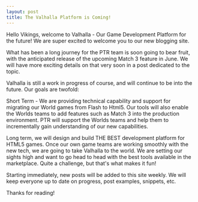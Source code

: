 ```yaml
---
layout: post
title: The Valhalla Platform is Coming!
---
```


Hello Vikings, welcome to Valhalla - Our Game Development Platform for the future! We are super excited to welcome you to our new blogging site.

What has been a long journey for the PTR team is soon going to bear fruit, with the anticipated release of the upcoming Match 3 feature in June. We will have more exciting details on that very soon in a post dedicated to the topic.

Valhalla is still a work in progress of course, and will continue to be into the future. Our goals are twofold:

Short Term - We are providing technical capability and support for migrating our World games from Flash to Html5. Our tools will also enable the Worlds teams to add features such as Match 3 into the production environment. PTR will support the Worlds teams and help them to incrementally gain understanding of our new capabilities.

Long term, we will design and build THE BEST development platform for HTML5 games. Once our own game teams are working smoothly with the new tech, we are going to take Valhalla to the world. We are setting our sights high and want to go head to head with the best tools available in the marketplace. Quite a challenge, but that's what makes it fun! 
   
Starting immediately, new posts will be added to this site weekly. We will keep everyone up to date on progress, post examples, snippets, etc. 
   
Thanks for reading!

